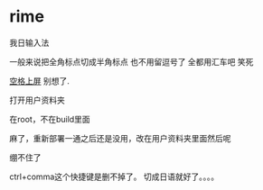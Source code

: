 # rime

我日输入法

一般来说把全角标点切成半角标点
也不用留逗号了
全都用汇车吧
笑死


[空格上屏](https://github.com/rime/home/issues/249)
别想了.


打开用户资料夹

在root，不在build里面

麻了，重新部署一通之后还是没用，改在用户资料夹里面然后呢

绷不住了

ctrl+comma这个快捷键是删不掉了。
切成日语就好了。。。。
